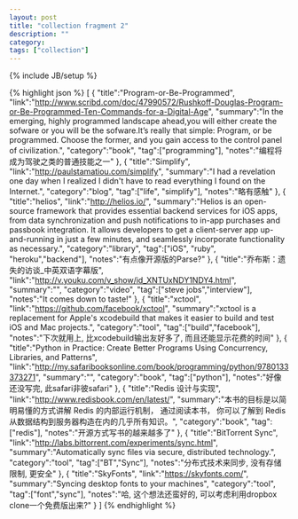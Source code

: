```yaml
---
layout: post
title: "collection fragment 2"
description: ""
category: 
tags: ["collection"]
---
```

{% include JB/setup %}


{% highlight json %}
[
    {
        "title":"Program-or-Be-Programmed",
        "link":"http://www.scribd.com/doc/47990572/Rushkoff-Douglas-Program-or-Be-Programmed-Ten-Commands-for-a-Digital-Age",
        "summary":"In the emerging, highly programmed landscape ahead,you will either create the sofware or you will be the sofware.It’s really that simple: Program, or be programmed. Choose the former, and you gain access to the control panel of civilization.",
        "category":"book",
        "tag":["programming"],
        "notes":"编程将成为驾驶之类的普通技能之一"
    },
    {
        "title":"Simplify",
        "link":"http://paulstamatiou.com/simplify",
        "summary":"I had a revelation one day when I realized I didn't have to read everything I found on the Internet.",
        "category":"blog",
        "tag":["life", "simplify"],
        "notes":"略有感触"
    },
    {
        "title":"helios",
        "link":"http://helios.io/",
        "summary":"Helios is an open-source framework that provides essential backend services for iOS apps, from data synchronization and push notifications to in-app purchases and passbook integration. It allows developers to get a client-server app up-and-running in just a few minutes, and seamlessly incorporate functionality as necessary.",
        "category":"library",
        "tag":["iOS", "ruby", "heroku","backend"],
        "notes":"有点像开源版的Parse?"
    },
    {
        "title":"乔布斯：遗失的访谈_中英双语字幕版",
        "link":"http://v.youku.com/v_show/id_XNTUxNDY1NDY4.html",
        "summary":"",
        "category":"video",
        "tag":["steve jobs","interview"],
        "notes":"It comes down to taste!"
    },
    {
        "title":"xctool",
        "link":"https://github.com/facebook/xctool",
        "summary":"xctool is a replacement for Apple's xcodebuild that makes it easier to build and test iOS and Mac projects.",
        "category":"tool",
        "tag":["build","facebook"],
        "notes":"下次就用上, 比xcodebuild输出友好多了, 而且还能显示花费的时间"
    },
    {
        "title":"Python in Practice: Create Better Programs Using Concurrency, Libraries, and Patterns",
        "link":"http://my.safaribooksonline.com/book/programming/python/9780133373271",
        "summary":"",
        "category":"book",
        "tag":["python"],
        "notes":"好像还没写完, 此safari非彼safari"
    },
    {
        "title":"Redis 设计与实现",
        "link":"http://www.redisbook.com/en/latest/",
        "summary":"本书的目标是以简明易懂的方式讲解 Redis 的内部运行机制， 通过阅读本书， 你可以了解到 Redis 从数据结构到服务器构造在内的几乎所有知识。",
        "category":"book",
        "tag":["redis"],
        "notes":"开源方式写书的越来越多了"
    },
    {
        "title":"BitTorrent Sync",
        "link":"http://labs.bittorrent.com/experiments/sync.html",
        "summary":"Automatically sync files via secure, distributed technology.",
        "category":"tool",
        "tag":["BT","Sync"],
        "notes":"分布式技术来同步, 没有存储限制, 更安全"
    },
    {
        "title":"SkyFonts",
        "link":"https://skyfonts.com/",
        "summary":"Syncing desktop fonts to your machines",
        "category":"tool",
        "tag":["font","sync"],
        "notes":"哈, 这个想法还蛮好的, 可以考虑利用dropbox clone一个免费版出来?"
    }
]
{% endhighlight %}